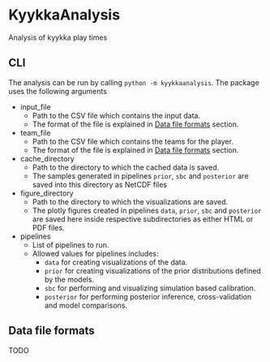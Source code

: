 # KyykkaAnalysis
Analysis of kyykka play times

## CLI
The analysis can be run by calling `python -m kyykkaanalysis`. The package uses the following arguments
- input_file
    - Path to the CSV file which contains the input data.
    - The format of the file is explained in [Data file formats]() section.
- team_file
    - Path to the CSV file which contains the teams for the player.
    - The format of the file is explained in [Data file formats]() section.
- cache_directory
    - Path to the directory to which the cached data is saved.
    - The samples generated in pipelines `prior`, `sbc` and `posterior` are saved into this directory as NetCDF files
- figure_directory
    - Path to the directory to which the visualizations are saved.
    - The plotly figures created in pipelines `data`, `prior`, `sbc` and `posterior` are saved here inside respective subdirectories as either HTML or PDF files.
- pipelines
    - List of pipelines to run.
    - Allowed values for pipelines includes:
        - `data` for creating visualizations of the data.
        - `prior` for creating visualizations of the prior distributions defined by the models.
        - `sbc` for performing and visualizing simulation based calibration.
        - `posterior` for performing posterior inference, cross-validation and model comparisons.

## Data file formats
TODO